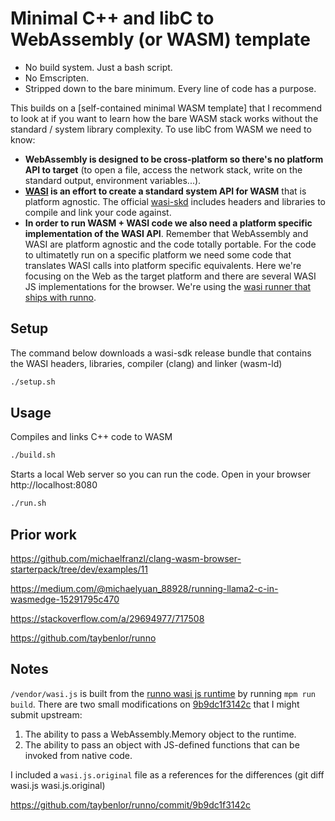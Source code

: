 # Minimal C++ and libC to WebAssembly (or WASM) template

- No build system. Just a bash script.
- No Emscripten. 
- Stripped down to the bare minimum. Every line of code has a purpose.

This builds on a [self-contained minimal WASM template] that I recommend to look at if you want to learn how the bare WASM stack works without the standard / system library complexity. To use libC from WASM we need to know: 

- **WebAssembly is designed to be cross-platform so there's no platform API to target** (to open a file, access the network stack, write on the standard output, environment variables...). 
- **[WASI](https://wasi.dev/) is an effort to create a standard system API for WASM** that is platform agnostic. The official [wasi-skd](https://github.com/WebAssembly/wasi-sdk) includes headers and libraries to compile and link your code against.
- **In order to run WASM + WASI code we also need a platform specific implementation of the WASI API**. Remember that WebAssembly and WASI are platform agnostic and the code totally portable. For the code to ultimatetly run on a specific platform we need some code that translates WASI calls into platform specific equivalents. Here we're focusing on the Web as the target platform and there are several WASI JS implementations for the browser. We're using the [wasi runner that ships with runno](https://github.com/taybenlor/runno/tree/main/packages/wasi).

## Setup

The command below downloads a wasi-sdk release bundle that contains the WASI headers, libraries, compiler (clang) and linker (wasm-ld)

```sh
./setup.sh
```

## Usage

Compiles and links C++ code to WASM

```sh
./build.sh
```

Starts a local Web server so you can run the code. Open in your browser http://localhost:8080 

```sh
./run.sh
```
## Prior work

https://github.com/michaelfranzl/clang-wasm-browser-starterpack/tree/dev/examples/11

https://medium.com/@michaelyuan_88928/running-llama2-c-in-wasmedge-15291795c470

https://stackoverflow.com/a/29694977/717508

https://github.com/taybenlor/runno

## Notes

`/vendor/wasi.js` is built from the [runno wasi js runtime](https://github.com/taybenlor/runno/tree/main/packages/wasi) by running `mpm run build`. There are two small modifications on [9b9dc1f3142c](https://github.com/taybenlor/runno/commit/9b9dc1f3142c) that I might submit upstream:

1. The ability to pass a WebAssembly.Memory object to the runtime. 
2. The ability to pass an object with JS-defined functions that can be invoked from native code.

I included a `wasi.js.original` file as a references for the differences (git diff wasi.js wasi.js.original)

https://github.com/taybenlor/runno/commit/9b9dc1f3142c

